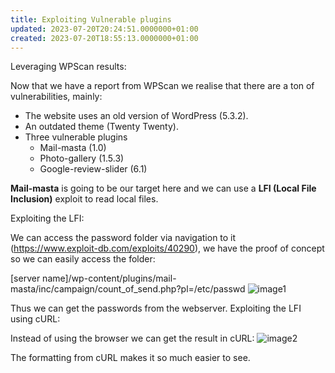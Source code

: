 ```yaml
---
title: Exploiting Vulnerable plugins
updated: 2023-07-20T20:24:51.0000000+01:00
created: 2023-07-20T18:55:13.0000000+01:00
---
```


Leveraging WPScan results:

Now that we have a report from WPScan we realise that there are a ton of vulnerabilities, mainly:

- The website uses an old version of WordPress (5.3.2).
- An outdated theme (Twenty Twenty).
- Three vulnerable plugins
  - Mail-masta (1.0)
  - Photo-gallery (1.5.3)
  - Google-review-slider (6.1)

**Mail-masta** is going to be our target here and we can use a **LFI (Local File Inclusion)** exploit to read local files.

Exploiting the LFI:

We can access the password folder via navigation to it (<https://www.exploit-db.com/exploits/40290>), we have the proof of concept so we can easily access the folder:

\[server name\]/wp-content/plugins/mail-masta/inc/campaign/count_of_send.php?pl=/etc/passwd
![image1](../../../../_resources/image1-131.png)

Thus we can get the passwords from the webserver.
Exploiting the LFI using cURL:

Instead of using the browser we can get the result in cURL:
![image2](../../../../_resources/image2-107.png)

The formatting from cURL makes it so much easier to see.
